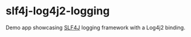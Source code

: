 # slf4j-log4j2-logging

Demo app showcasing [SLF4J](https://en.wikipedia.org/wiki/SLF4J) logging framework
with a Log4j2 binding.
